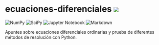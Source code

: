# ecuaciones-diferenciales <img src="https://img.shields.io/badge/STATUS-EN%20DESAROLLO-green">

   <p align="left">

   ![NumPy](https://img.shields.io/badge/numpy-%23013243.svg?style=for-the-badge&logo=numpy&logoColor=white)
   ![SciPy](https://img.shields.io/badge/SciPy-%230C55A5.svg?style=for-the-badge&logo=scipy&logoColor=%white)
   ![Jupyter Notebook](https://img.shields.io/badge/jupyter-%23FA0F00.svg?style=for-the-badge&logo=jupyter&logoColor=white)
   ![Markdown](https://img.shields.io/badge/markdown-%23000000.svg?style=for-the-badge&logo=markdown&logoColor=white)
   </p>
Apuntes sobre ecuaciones diferenciales ordinarias y prueba de diferentes métodos de resolución con Python.
